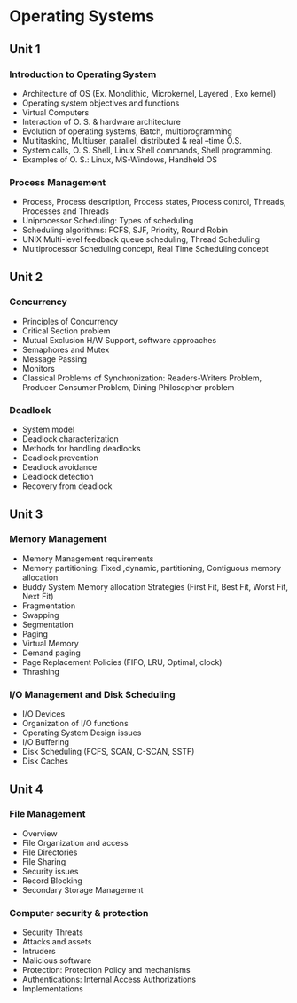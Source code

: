 # Operating Systems

## Unit 1

### Introduction to Operating System

- Architecture of OS (Ex. Monolithic, Microkernel, Layered , Exo kernel)
- Operating system objectives and functions
- Virtual Computers
- Interaction of O. S. & hardware architecture
- Evolution of operating systems, Batch, multiprogramming
- Multitasking, Multiuser, parallel, distributed & real –time O.S.
- System calls, O. S. Shell, Linux Shell commands, Shell programming.
- Examples of O. S.: Linux, MS-Windows, Handheld OS

### Process Management

- Process, Process description, Process states, Process control, Threads, Processes and Threads
- Uniprocessor Scheduling: Types of scheduling
- Scheduling algorithms: FCFS, SJF, Priority, Round Robin
- UNIX Multi-level feedback queue scheduling, Thread Scheduling
- Multiprocessor Scheduling concept, Real Time Scheduling concept

## Unit 2

### Concurrency

- Principles of Concurrency
- Critical Section problem
- Mutual Exclusion H/W Support, software approaches
- Semaphores and Mutex
- Message Passing
- Monitors
- Classical Problems of Synchronization: Readers-Writers Problem, Producer Consumer Problem, Dining Philosopher problem

### Deadlock

- System model
- Deadlock characterization
- Methods for handling deadlocks
- Deadlock prevention
- Deadlock avoidance
- Deadlock detection
- Recovery from deadlock

## Unit 3

### Memory Management

- Memory Management requirements
- Memory partitioning: Fixed ,dynamic, partitioning, Contiguous memory allocation
- Buddy System Memory allocation Strategies (First Fit, Best Fit, Worst Fit, Next Fit)
- Fragmentation
- Swapping
- Segmentation
- Paging
- Virtual Memory
- Demand paging
- Page Replacement Policies (FIFO, LRU, Optimal, clock)
- Thrashing

### I/O Management and Disk Scheduling

- I/O Devices
- Organization of I/O functions
- Operating System Design issues
- I/O Buffering
- Disk Scheduling (FCFS, SCAN, C-SCAN, SSTF)
- Disk Caches

## Unit 4

### File Management

- Overview
- File Organization and access
- File Directories
- File Sharing
- Security issues
- Record Blocking
- Secondary Storage Management

### Computer security & protection

- Security Threats
- Attacks and assets
- Intruders
- Malicious software
- Protection: Protection Policy and mechanisms
- Authentications: Internal Access Authorizations
- Implementations

